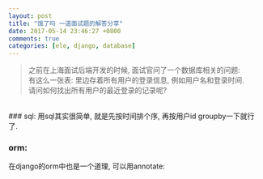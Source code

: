 ```yaml
---
layout: post
title: "饿了吗 一道面试题的解答分享"
date: 2017-05-14 23:46:27 +0800
comments: true
categories: [ele, django, database]
---
```


> 之前在上海面试后端开发的时候, 面试官问了一个数据库相关的问题:   
有这么一张表: 里边存着所有用户的登录信息, 例如用户名和登录时间.   
请问如何找出所有用户的最近登录的记录呢?   
<!--more-->
<br>  
### sql:
用sql其实很简单, 就是先按时间排个序, 再按用户id groupby一下就行了.        
<br>

### orm:
在django的orm中也是一个道理, 可以用annotate:   
<img style="max-height:500px" class="lazy" data-original="/images/blog/170515_ele/annotate.png">    

